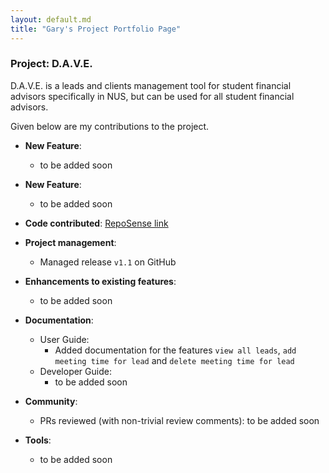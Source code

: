 ```yaml
---
layout: default.md
title: "Gary's Project Portfolio Page"
---
```


### Project: D.A.V.E.

D.A.V.E. is a leads and clients management tool for student financial advisors specifically in NUS, but can be used for all student financial advisors.

Given below are my contributions to the project.

* **New Feature**: 
    * to be added soon
* **New Feature**: 
    * to be added soon

* **Code contributed**: [RepoSense link]()

* **Project management**:
    * Managed release `v1.1` on GitHub

* **Enhancements to existing features**:
    * to be added soon

* **Documentation**:
    * User Guide:
        * Added documentation for the features `view all leads`, `add meeting time for lead` and `delete meeting time for lead`
    * Developer Guide:
        * to be added soon

* **Community**:
    * PRs reviewed (with non-trivial review comments): to be added soon

* **Tools**:
    * to be added soon
